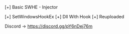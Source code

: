 [+] Basic SWHE - Injector

[+] SetWindowsHookEx
[+] Dll With Hook
[+] Reuploaded

Discord -> https://discord.gg/pY6nDej76m
